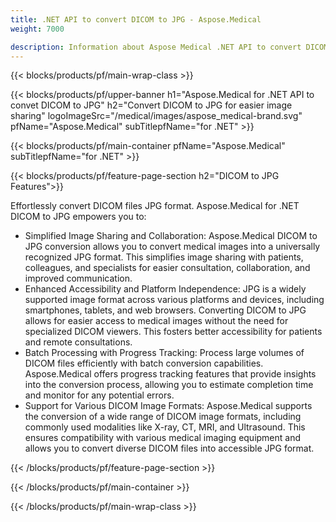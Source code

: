```yaml
---
title: .NET API to convert DICOM to JPG - Aspose.Medical
weight: 7000

description: Information about Aspose Medical .NET API to convert DICOM to JPG
---
```


{{< blocks/products/pf/main-wrap-class >}}

{{< blocks/products/pf/upper-banner h1="Aspose.Medical for .NET API to convet DICOM to JPG" h2="Convert DICOM to JPG for easier image sharing" logoImageSrc="/medical/images/aspose_medical-brand.svg" pfName="Aspose.Medical" subTitlepfName="for .NET" >}}

{{< blocks/products/pf/main-container pfName="Aspose.Medical" subTitlepfName="for .NET" >}}

{{< blocks/products/pf/feature-page-section h2="DICOM to JPG Features">}}

<p>Effortlessly convert DICOM files JPG format. Aspose.Medical for .NET DICOM to JPG empowers you to:</p>

<ul>
<li>Simplified Image Sharing and Collaboration:  Aspose.Medical DICOM to JPG conversion allows you to convert medical images into a universally recognized JPG format. This simplifies image sharing with patients, colleagues, and specialists for easier consultation, collaboration, and improved communication.</li>
<li>Enhanced Accessibility and Platform Independence:  JPG is a widely supported image format across various platforms and devices, including smartphones, tablets, and web browsers. Converting DICOM to JPG allows for easier access to medical images without the need for specialized DICOM viewers. This fosters better accessibility for patients and remote consultations.</li>
<li>Batch Processing with Progress Tracking:  Process large volumes of DICOM files efficiently with batch conversion capabilities. Aspose.Medical offers progress tracking features that provide insights into the conversion process, allowing you to estimate completion time and monitor for any potential errors.</li>
<li>Support for Various DICOM Image Formats:  Aspose.Medical supports the conversion of a wide range of DICOM image formats, including commonly used modalities like X-ray, CT, MRI, and Ultrasound. This ensures compatibility with various medical imaging equipment and allows you to convert diverse DICOM files into accessible JPG format.</li>
</ul>

{{< /blocks/products/pf/feature-page-section >}}

{{< /blocks/products/pf/main-container >}}

{{< /blocks/products/pf/main-wrap-class >}}